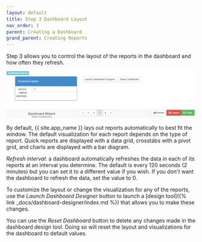 ```yaml
---
layout: default
title: Step 3 Dashboard Layout
nav_order: 3
parent: Creating a Dashboard
grand_parent: Creating Reports
---
```

Step 3 allows you to control the layout of the reports in the dashboard and how often they refresh.

![](/assets/images/dashboardwizard3.png)

By default, {{ site.app_name }} lays out reports automatically to best fit the window. The default visualization for each report depends on the type of report. Quick reports are displayed with a data grid, crosstabs with a pivot grid, and charts are displayed with a bar diagram.


*Refresh interval*: a dashboard automatically refreshes the data in each of its reports at an interval you determine. The default is every 120 seconds (2 minutes) but you can set it to a different value if you wish. If you don't want the dashboard to refresh the data, set the value to 0.

To customize the layout or change the visualization for any of the reports, use the *Launch Dashboard Designer* button to launch a [design tool]({% link _docs/dashboard-designer/index.md %}) that allows you to make these changes. 

You can use the *Reset Dashboard* button to delete any changes made in the dashboard design tool. Doing so will reset the layout and visualizations for the dashboard to default values. 
